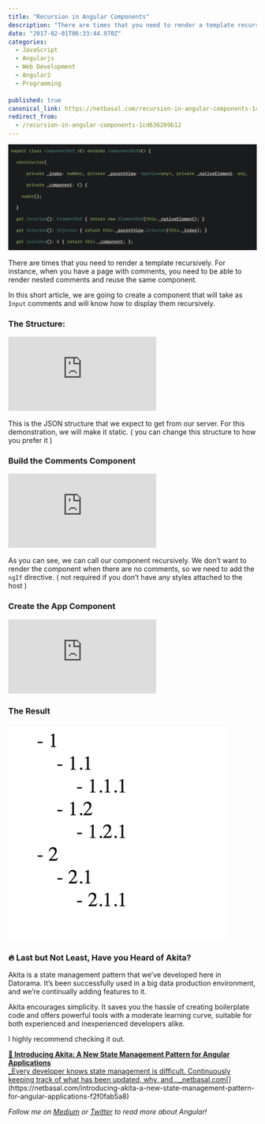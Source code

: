 ```yaml
---
title: "Recursion in Angular Components"
description: "There are times that you need to render a template recursively. For instance, when you have a page with comments, you need to be able to render nested comments and reuse the same component. In this…"
date: "2017-02-01T06:33:44.970Z"
categories: 
  - JavaScript
  - Angularjs
  - Web Development
  - Angular2
  - Programming

published: true
canonical_link: https://netbasal.com/recursion-in-angular-components-1cd636269b12
redirect_from:
  - /recursion-in-angular-components-1cd636269b12
---
```


![](./asset-1.png)

There are times that you need to render a template recursively. For instance, when you have a page with comments, you need to be able to render nested comments and reuse the same component.

In this short article, we are going to create a component that will take as `Input` comments and will know how to display them recursively.

### The Structure:

<Embed src="https://gist.github.com/NetanelBasal/fa77ebcc84bff6273c6fe19eb78db08c.js" aspectRatio={0.357} caption="" />

This is the JSON structure that we expect to get from our server. For this demonstration, we will make it static. ( you can change this structure to how you prefer it )

### Build the Comments Component

<Embed src="https://gist.github.com/NetanelBasal/2985c4465443e1a1ed2ab2f0369a0d95.js" aspectRatio={0.357} caption="" />

As you can see, we can call our component recursively. We don’t want to render the component when there are no comments, so we need to add the `ngIf` directive. ( not required if you don’t have any styles attached to the host )

### Create the App Component

<Embed src="https://gist.github.com/NetanelBasal/3d0541de203998f6f7c31af2de28afeb.js" aspectRatio={0.357} caption="" />

### The Result

![](./asset-2.png)

### 🔥 **Last but Not Least, Have you Heard of Akita?**

Akita is a state management pattern that we’ve developed here in Datorama. It’s been successfully used in a big data production environment, and we’re continually adding features to it.

Akita encourages simplicity. It saves you the hassle of creating boilerplate code and offers powerful tools with a moderate learning curve, suitable for both experienced and inexperienced developers alike.

I highly recommend checking it out.

[**🚀 Introducing Akita: A New State Management Pattern for Angular Applications**  
_Every developer knows state management is difficult. Continuously keeping track of what has been updated, why, and…_netbasal.com](https://netbasal.com/introducing-akita-a-new-state-management-pattern-for-angular-applications-f2f0fab5a8 "https://netbasal.com/introducing-akita-a-new-state-management-pattern-for-angular-applications-f2f0fab5a8")[](https://netbasal.com/introducing-akita-a-new-state-management-pattern-for-angular-applications-f2f0fab5a8)

_Follow me on_ [_Medium_](https://medium.com/@NetanelBasal/) _or_ [_Twitter_](https://twitter.com/NetanelBasal) _to read more about Angular!_
